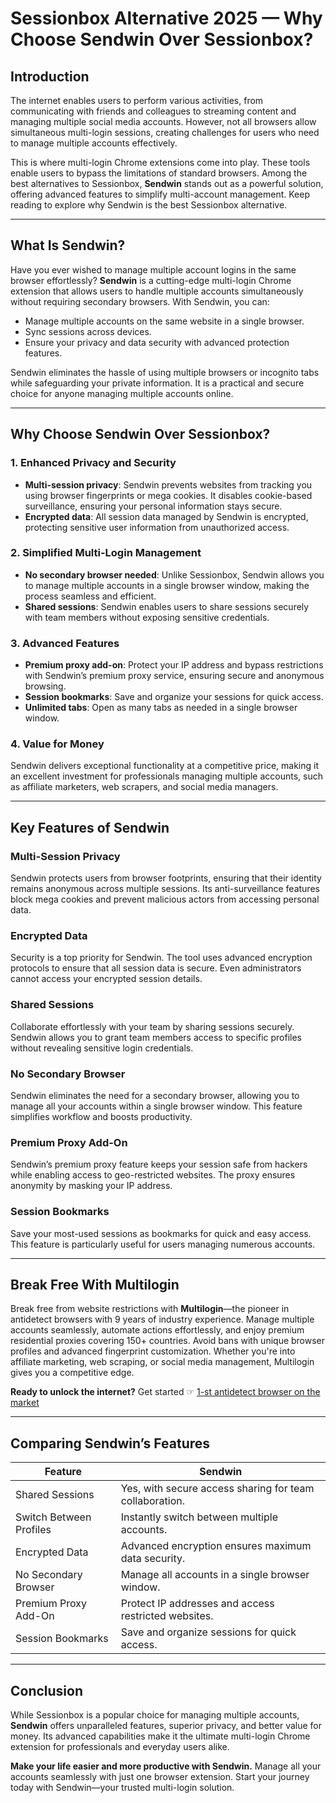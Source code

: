 # Sessionbox Alternative 2025 — Why Choose Sendwin Over Sessionbox?

## Introduction

The internet enables users to perform various activities, from communicating with friends and colleagues to streaming content and managing multiple social media accounts. However, not all browsers allow simultaneous multi-login sessions, creating challenges for users who need to manage multiple accounts effectively.

This is where multi-login Chrome extensions come into play. These tools enable users to bypass the limitations of standard browsers. Among the best alternatives to Sessionbox, **Sendwin** stands out as a powerful solution, offering advanced features to simplify multi-account management. Keep reading to explore why Sendwin is the best Sessionbox alternative.

---

## What Is Sendwin?

Have you ever wished to manage multiple account logins in the same browser effortlessly? **Sendwin** is a cutting-edge multi-login Chrome extension that allows users to handle multiple accounts simultaneously without requiring secondary browsers. With Sendwin, you can:

- Manage multiple accounts on the same website in a single browser.
- Sync sessions across devices.
- Ensure your privacy and data security with advanced protection features.

Sendwin eliminates the hassle of using multiple browsers or incognito tabs while safeguarding your private information. It is a practical and secure choice for anyone managing multiple accounts online.

---

## Why Choose Sendwin Over Sessionbox?

### 1. Enhanced Privacy and Security
- **Multi-session privacy**: Sendwin prevents websites from tracking you using browser fingerprints or mega cookies. It disables cookie-based surveillance, ensuring your personal information stays secure.
- **Encrypted data**: All session data managed by Sendwin is encrypted, protecting sensitive user information from unauthorized access.

### 2. Simplified Multi-Login Management
- **No secondary browser needed**: Unlike Sessionbox, Sendwin allows you to manage multiple accounts in a single browser window, making the process seamless and efficient.
- **Shared sessions**: Sendwin enables users to share sessions securely with team members without exposing sensitive credentials.

### 3. Advanced Features
- **Premium proxy add-on**: Protect your IP address and bypass restrictions with Sendwin’s premium proxy service, ensuring secure and anonymous browsing.
- **Session bookmarks**: Save and organize your sessions for quick access.
- **Unlimited tabs**: Open as many tabs as needed in a single browser window.

### 4. Value for Money
Sendwin delivers exceptional functionality at a competitive price, making it an excellent investment for professionals managing multiple accounts, such as affiliate marketers, web scrapers, and social media managers.

---

## Key Features of Sendwin

### Multi-Session Privacy
Sendwin protects users from browser footprints, ensuring that their identity remains anonymous across multiple sessions. Its anti-surveillance features block mega cookies and prevent malicious actors from accessing personal data.

### Encrypted Data
Security is a top priority for Sendwin. The tool uses advanced encryption protocols to ensure that all session data is secure. Even administrators cannot access your encrypted session details.

### Shared Sessions
Collaborate effortlessly with your team by sharing sessions securely. Sendwin allows you to grant team members access to specific profiles without revealing sensitive login credentials.

### No Secondary Browser
Sendwin eliminates the need for a secondary browser, allowing you to manage all your accounts within a single browser window. This feature simplifies workflow and boosts productivity.

### Premium Proxy Add-On
Sendwin’s premium proxy feature keeps your session safe from hackers while enabling access to geo-restricted websites. The proxy ensures anonymity by masking your IP address.

### Session Bookmarks
Save your most-used sessions as bookmarks for quick and easy access. This feature is particularly useful for users managing numerous accounts.

---

## Break Free With Multilogin

Break free from website restrictions with **Multilogin**—the pioneer in antidetect browsers with 9 years of industry experience. Manage multiple accounts seamlessly, automate actions effortlessly, and enjoy premium residential proxies covering 150+ countries. Avoid bans with unique browser profiles and advanced fingerprint customization. Whether you're into affiliate marketing, web scraping, or social media management, Multilogin gives you a competitive edge.

**Ready to unlock the internet?** Get started ☞ [1-st antidetect browser on the market](https://bit.ly/multIlogin)

---

## Comparing Sendwin’s Features

| **Feature**              | **Sendwin**                                                   |
|--------------------------|-------------------------------------------------------------|
| Shared Sessions          | Yes, with secure access sharing for team collaboration.     |
| Switch Between Profiles  | Instantly switch between multiple accounts.                 |
| Encrypted Data           | Advanced encryption ensures maximum data security.          |
| No Secondary Browser     | Manage all accounts in a single browser window.             |
| Premium Proxy Add-On     | Protect IP addresses and access restricted websites.        |
| Session Bookmarks        | Save and organize sessions for quick access.               |

---

## Conclusion

While Sessionbox is a popular choice for managing multiple accounts, **Sendwin** offers unparalleled features, superior privacy, and better value for money. Its advanced capabilities make it the ultimate multi-login Chrome extension for professionals and everyday users alike. 

**Make your life easier and more productive with Sendwin.** Manage all your accounts seamlessly with just one browser extension. Start your journey today with Sendwin—your trusted multi-login solution.

